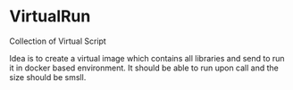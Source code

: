 # VirtualRun
Collection of Virtual Script

Idea is to create a virtual image which contains all libraries and send to run it in docker based environment. It should be able to run upon call and the size should be smsll.
